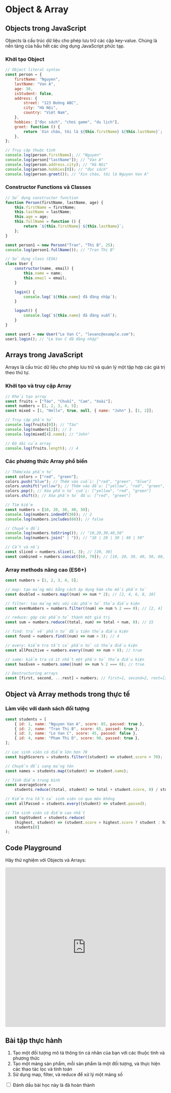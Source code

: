 # Object & Array

## Objects trong JavaScript

Objects là cấu trúc dữ liệu cho phép lưu trữ các cặp key-value. Chúng là nền tảng của hầu hết các ứng dụng JavaScript phức tạp.

### Khởi tạo Object

```javascript
// Object literal syntax
const person = {
    firstName: "Nguyen",
    lastName: "Van A",
    age: 30,
    isStudent: false,
    address: {
        street: "123 Đường ABC",
        city: "Hà Nội",
        country: "Việt Nam",
    },
    hobbies: ["đọc sách", "chơi game", "du lịch"],
    greet: function () {
        return `Xin chào, tôi là ${this.firstName} ${this.lastName}`;
    },
};

// Truy cập thuộc tính
console.log(person.firstName); // "Nguyen"
console.log(person["lastName"]); // "Van A"
console.log(person.address.city); // "Hà Nội"
console.log(person.hobbies[0]); // "đọc sách"
console.log(person.greet()); // "Xin chào, tôi là Nguyen Van A"
```

### Constructor Functions và Classes

```javascript
// Sử dụng constructor function
function Person(firstName, lastName, age) {
    this.firstName = firstName;
    this.lastName = lastName;
    this.age = age;
    this.fullName = function () {
        return `${this.firstName} ${this.lastName}`;
    };
}

const person1 = new Person("Tran", "Thi B", 25);
console.log(person1.fullName()); // "Tran Thi B"

// Sử dụng class (ES6)
class User {
    constructor(name, email) {
        this.name = name;
        this.email = email;
    }

    login() {
        console.log(`${this.name} đã đăng nhập`);
    }

    logout() {
        console.log(`${this.name} đã đăng xuất`);
    }
}

const user1 = new User("Le Van C", "levanc@example.com");
user1.login(); // "Le Van C đã đăng nhập"
```

## Arrays trong JavaScript

Arrays là cấu trúc dữ liệu cho phép lưu trữ và quản lý một tập hợp các giá trị theo thứ tự.

### Khởi tạo và truy cập Array

```javascript
// Khởi tạo array
const fruits = ["Táo", "Chuối", "Cam", "Xoài"];
const numbers = [1, 2, 3, 4, 5];
const mixed = [1, "Hello", true, null, { name: "John" }, [1, 2]];

// Truy cập phần tử
console.log(fruits[0]); // "Táo"
console.log(numbers[2]); // 3
console.log(mixed[4].name); // "John"

// Độ dài của array
console.log(fruits.length); // 4
```

### Các phương thức Array phổ biến

```javascript
// Thêm/xóa phần tử
const colors = ["red", "green"];
colors.push("blue"); // Thêm vào cuối: ["red", "green", "blue"]
colors.unshift("yellow"); // Thêm vào đầu: ["yellow", "red", "green", "blue"]
colors.pop(); // Xóa phần tử cuối: ["yellow", "red", "green"]
colors.shift(); // Xóa phần tử đầu: ["red", "green"]

// Tìm kiếm
const numbers = [10, 20, 30, 40, 50];
console.log(numbers.indexOf(30)); // 2
console.log(numbers.includes(60)); // false

// Chuyển đổi
console.log(numbers.toString()); // "10,20,30,40,50"
console.log(numbers.join(" | ")); // "10 | 20 | 30 | 40 | 50"

// Cắt và nối
const sliced = numbers.slice(1, 3); // [20, 30]
const combined = numbers.concat([60, 70]); // [10, 20, 30, 40, 50, 60, 70]
```

### Array methods nâng cao (ES6+)

```javascript
const numbers = [1, 2, 3, 4, 5];

// map: tạo mảng mới bằng cách áp dụng hàm cho mỗi phần tử
const doubled = numbers.map((num) => num * 2); // [2, 4, 6, 8, 10]

// filter: tạo mảng mới với các phần tử thỏa điều kiện
const evenNumbers = numbers.filter((num) => num % 2 === 0); // [2, 4]

// reduce: gộp các phần tử thành một giá trị
const sum = numbers.reduce((total, num) => total + num, 0); // 15

// find: trả về phần tử đầu tiên thỏa điều kiện
const found = numbers.find((num) => num > 3); // 4

// every: kiểm tra tất cả phần tử có thỏa điều kiện
const allPositive = numbers.every((num) => num > 0); // true

// some: kiểm tra có ít nhất một phần tử thỏa điều kiện
const hasEven = numbers.some((num) => num % 2 === 0); // true

// Destructuring arrays
const [first, second, ...rest] = numbers; // first=1, second=2, rest=[3,4,5]
```

## Object và Array methods trong thực tế

### Làm việc với danh sách đối tượng

```javascript
const students = [
    { id: 1, name: "Nguyen Van A", score: 85, passed: true },
    { id: 2, name: "Tran Thi B", score: 65, passed: true },
    { id: 3, name: "Le Van C", score: 45, passed: false },
    { id: 4, name: "Pham Thi D", score: 90, passed: true },
];

// Lọc sinh viên có điểm lớn hơn 70
const highScorers = students.filter((student) => student.score > 70);

// Chuyển đổi sang mảng tên
const names = students.map((student) => student.name);

// Tính điểm trung bình
const averageScore =
    students.reduce((total, student) => total + student.score, 0) / students.length;

// Kiểm tra tất cả sinh viên có qua môn không
const allPassed = students.every((student) => student.passed);

// Tìm sinh viên có điểm cao nhất
const topStudent = students.reduce(
    (highest, student) => (student.score > highest.score ? student : highest),
    students[0]
);
```

## Code Playground

Hãy thử nghiệm với Objects và Arrays:

<div class="code-playground">
<iframe src="https://stackblitz.com/edit/js-playground-polytuts-objects-arrays?embed=1&file=index.js&hideNavigation=1" style="width:100%; height:500px; border:0; border-radius: 4px; overflow:hidden;"></iframe>
</div>

## Bài tập thực hành

1. Tạo một đối tượng mô tả thông tin cá nhân của bạn với các thuộc tính và phương thức
2. Tạo một mảng sản phẩm, mỗi sản phẩm là một đối tượng, và thực hiện các thao tác lọc và tính toán
3. Sử dụng map, filter, và reduce để xử lý một mảng số

<div class="progress-tracker">
<input type="checkbox" id="completed-objects-arrays" name="completed-objects-arrays">
<label for="completed-objects-arrays">Đánh dấu bài học này là đã hoàn thành</label>
</div>

<script>
document.addEventListener('DOMContentLoaded', () => {
  const checkbox = document.getElementById('completed-objects-arrays');
  
  if (localStorage.getItem('completed-objects-arrays') === 'true') {
    checkbox.checked = true;
  }
  
  checkbox.addEventListener('change', () => {
    localStorage.setItem('completed-objects-arrays', checkbox.checked);
    updateOverallProgress();
  });
  
  function updateOverallProgress() {
    const jsLessons = [
      'completed-intro',
      'completed-setup',
      'completed-variables',
      'completed-loops',
      'completed-functions',
      'completed-objects-arrays'
    ];
    
    const completedCount = jsLessons.filter(
      lesson => localStorage.getItem(lesson) === 'true'
    ).length;
    
    const percentage = Math.round((completedCount / jsLessons.length) * 100);
    
    localStorage.setItem('overallProgress', percentage);
    
    const progressBar = document.querySelector('progress');
    if (progressBar) {
      progressBar.value = percentage;
      progressBar.nextElementSibling.textContent = `${percentage}% Hoàn thành`;
    }
  }
});
</script>
